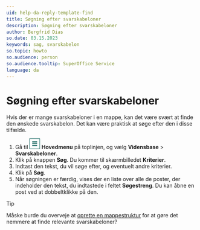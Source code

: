 ```yaml
---
uid: help-da-reply-template-find
title: Søgning efter svarskabeloner
description: Søgning efter svarskabeloner
author: Bergfrid Dias
so.date: 03.15.2023
keywords: sag, svarskabelon
so.topic: howto
so.audience: person
so.audience.tooltip: SuperOffice Service
language: da
---
```


# Søgning efter svarskabeloner

Hvis der er mange svarskabeloner i en mappe, kan det være svært at finde den ønskede svarskabelon. Det kan være praktisk at søge efter den i disse tilfælde.

1. Gå til ![ikonet][img1] **Hovedmenu** på toplinjen, og vælg **Vidensbase** &gt; **Svarskabeloner**.
1. Klik på knappen **Søg**. Du kommer til skærmbilledet **Kriterier**.
1. Indtast den tekst, du vil søge efter, og eventuelt andre kriterier.
1. Klik på **Søg**.
1. Når søgningen er færdig, vises der en liste over alle de poster, der indeholder den tekst, du indtastede i feltet **Søgestreng**. Du kan åbne en post ved at dobbeltklikke på den.

> [!TIP]
> Måske burde du overveje at [oprette en mappestruktur][1] for at gøre det nemmere at finde relevante svarskabeloner?

<!-- Referenced links -->
[1]: manage-folders.md

<!-- Referenced images -->
[img1]: ../../../../media/icons/main-menu.png
